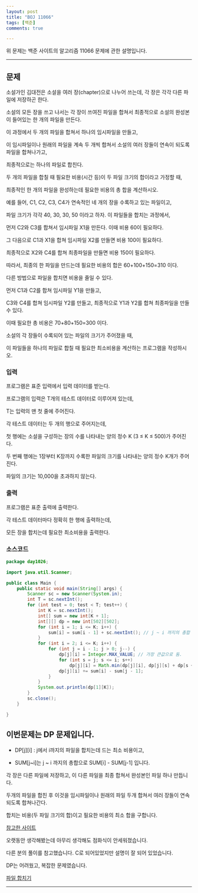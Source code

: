 ```yaml
---
layout: post
title: "BOJ 11066"
tags: [백준]
comments: true

---
```


위 문제는 백준 사이트의 알고리즘 11066 문제에 관한 설명입니다.<br>

---

## 문제 

소설가인 김대전은 소설을 여러 장(chapter)으로 나누어 쓰는데, 각 장은 각각 다른 파일에 저장하곤 한다. 

소설의 모든 장을 쓰고 나서는 각 장이 쓰여진 파일을 합쳐서 최종적으로 소설의 완성본이 들어있는 한 개의 파일을 만든다.

이 과정에서 두 개의 파일을 합쳐서 하나의 임시파일을 만들고, 

이 임시파일이나 원래의 파일을 계속 두 개씩 합쳐서 소설의 여러 장들이 연속이 되도록 파일을 합쳐나가고, 

최종적으로는 하나의 파일로 합친다. 

두 개의 파일을 합칠 때 필요한 비용(시간 등)이 두 파일 크기의 합이라고 가정할 때,

최종적인 한 개의 파일을 완성하는데 필요한 비용의 총 합을 계산하시오.

예를 들어, C1, C2, C3, C4가 연속적인 네 개의 장을 수록하고 있는 파일이고, 

파일 크기가 각각 40, 30, 30, 50 이라고 하자. 이 파일들을 합치는 과정에서, 

먼저 C2와 C3를 합쳐서 임시파일 X1을 만든다. 이때 비용 60이 필요하다. 

그 다음으로 C1과 X1을 합쳐 임시파일 X2를 만들면 비용 100이 필요하다. 

최종적으로 X2와 C4를 합쳐 최종파일을 만들면 비용 150이 필요하다. 

따라서, 최종의 한 파일을 만드는데 필요한 비용의 합은 60+100+150=310 이다. 

다른 방법으로 파일을 합치면 비용을 줄일 수 있다. 

먼저 C1과 C2를 합쳐 임시파일 Y1을 만들고, 

C3와 C4를 합쳐 임시파일 Y2를 만들고, 최종적으로 Y1과 Y2를 합쳐 최종파일을 만들 수 있다. 

이때 필요한 총 비용은 70+80+150=300 이다.

소설의 각 장들이 수록되어 있는 파일의 크기가 주어졌을 때, 

이 파일들을 하나의 파일로 합칠 때 필요한 최소비용을 계산하는 프로그램을 작성하시오.

### 입력

프로그램은 표준 입력에서 입력 데이터를 받는다. 

프로그램의 입력은 T개의 테스트 데이터로 이루어져 있는데, 

T는 입력의 맨 첫 줄에 주어진다.

각 테스트 데이터는 두 개의 행으로 주어지는데, 

첫 행에는 소설을 구성하는 장의 수를 나타내는 양의 정수 K (3 ≤ K ≤ 500)가 주어진다. 

두 번째 행에는 1장부터 K장까지 수록한 파일의 크기를 나타내는 양의 정수 K개가 주어진다. 

파일의 크기는 10,000을 초과하지 않는다.

### 출력 

프로그램은 표준 출력에 출력한다. 

각 테스트 데이터마다 정확히 한 행에 출력하는데, 

모든 장을 합치는데 필요한 최소비용을 출력한다.

### 소스코드

```java
package day1026;

import java.util.Scanner;

public class Main {
	public static void main(String[] args) {
		Scanner sc = new Scanner(System.in);
		int T = sc.nextInt();
		for (int test = 0; test < T; test++) {
			int K = sc.nextInt();
			int[] sum = new int[K + 1];
			int[][] dp = new int[502][502];
			for (int i = 1; i <= K; i++) {
				sum[i] = sum[i - 1] + sc.nextInt(); // j ~ i 까지의 총합
			}
			for (int i = 2; i <= K; i++) {
				for (int j = i - 1; j > 0; j--) {
					dp[j][i] = Integer.MAX_VALUE; // 가장 큰값으로 둠.
					for (int s = j; s <= i; s++)
						dp[j][i] = Math.min(dp[j][i], dp[j][s] + dp[s + 1][i]);
					dp[j][i] += sum[i] - sum[j - 1];
				}
			}
			System.out.println(dp[1][K]);
		}
		sc.close();
	}

}

```

## 이번문제는 DP 문제입니다.

* DP[j][i] : j에서 i까지의 파일을 합치는데 드는 최소 비용이고,

* SUM[j~i]는  j ~ i 까지의 총합으로 SUM[i] - SUM[j-1] 입니다.

각 장은 다른 파일에 저장하고, 이 다른 파일을 최종 합쳐서 완성본인 파일 하나 만듭니다.

두개의 파일을 합친 후 이것을 임시파일이나 원래의 파일 두개 합쳐서 여러 장들이 연속되도록 합쳐나간다. 

합치는 비용(두 파일 크기의 합)이고  필요한 비용의 최소 합을 구합니다. 

<a href="http://melonicedlatte.com/algorithm/2018/03/22/051337.html">참고한 사이트</a>

오랫동안 생각해봤는데 아무리 생각해도 점화식이 안세워졌습니다.

다른 분의 풀이를 참고했습니다. C로 되어있었지만 설명이 잘 되어 있었습니다.

DP는 어려웠고, 복잡한 문제였습니다.

<a href= "https://www.acmicpc.net/problem/11066">파일 합치기</a>

---
